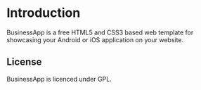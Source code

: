 # Introduction
BusinessApp is a free HTML5 and CSS3 based web template for showcasing your Android or iOS application on your website.


## License
BusinessApp is licenced under GPL.
